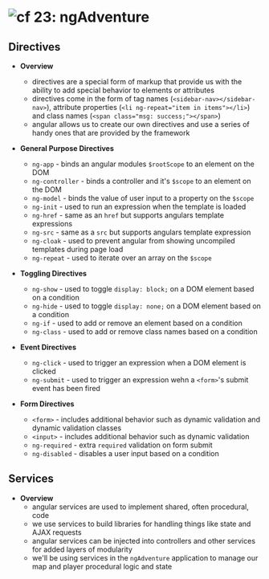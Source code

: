 ![cf](http://i.imgur.com/7v5ASc8.png) 23: ngAdventure
=====================================

## Directives
  * **Overview**
    * directives are a special form of markup that provide us with the ability to add special behavior to elements or attributes
    * directives come in the form of tag names (`<sidebar-nav></sidebar-nav>`), attribute properties (`<li ng-repeat="item in items"></li>`) and class names (`<span class="msg: success;"></span>`)
    * angular allows us to create our own directives and use a series of handy ones that are provided by the framework

  * **General Purpose Directives**
    * `ng-app` - binds an angular modules `$rootScope` to an element on the DOM
    * `ng-controller` - binds a controller and it's `$scope` to an element on the DOM
    * `ng-model` - binds the value of user input to a property on the `$scope`
    * `ng-init` - used to run an expression when the template is loaded
    * `ng-href` - same as an `href` but supports angulars template expressions
    * `ng-src` - same as a `src` but supports angulars template expression
    * `ng-cloak` - used to prevent angular from showing uncompiled templates during page load
    * `ng-repeat` - used to iterate over an array on the `$scope`

  * **Toggling Directives**
    * `ng-show` - used to toggle `display: block;` on a DOM element based on a condition
    * `ng-hide` - used to toggle `display: none;` on a DOM element based on a condition
    * `ng-if` - used to add or remove an element based on a condition
    * `ng-class` - used to add or remove class names based on a condition

  * **Event Directives**
    * `ng-click` - used to trigger an expression when a DOM element is clicked
    * `ng-submit` - used to trigger an expression wehn a `<form>`'s submit event has been fired

  * **Form Directives**
    * `<form>` - includes additional behavior such as dynamic validation and dynamic validation classes
    * `<input>` - includes additional behavior such as dynamic validation
    * `ng-required` - extra `required` validation on form submit
    * `ng-disabled` - disables a user input based on a condition

## Services
  * **Overview**
    * angular services are used to implement shared, often procedural, code
    * we use services to build libraries for handling things like state and AJAX requests
    * angular services can be injected into controllers and other services for added layers of modularity
    * we'll be using services in the `ngAdventure` application to manage our map and player procedural logic and state
    
